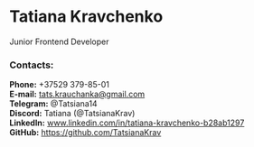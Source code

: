 # **Tatiana Kravchenko**
Junior Frontend Developer

###  **Contacts:**
**Phone:** +37529 379-85-01  
**E-mail:** tats.krauchanka@gmail.com  
**Telegram:** @Tatsiana14  
**Discord:** Tatiana (@TatsianaKrav)  
**LinkedIn:** www.linkedin.com/in/tatiana-kravchenko-b28ab1297  
**GitHub:** https://github.com/TatsianaKrav  
